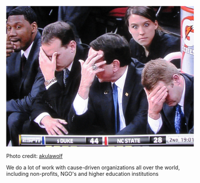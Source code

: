 <img src="resources/img/facepalm.jpg" class="center" alt="Just the right size">
<p class="center">Photo credit: <a href="https://www.flickr.com/photos/70948228@N00/5371631857">akulawolf</a></p>
<aside class="notes">We do a lot of work with cause-driven organizations all over the world, including non-profits, NGO's and higher education institutions</aside>
